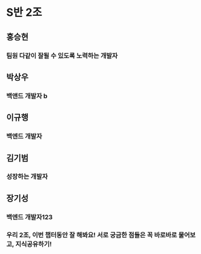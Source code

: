 # S반 2조

## 홍승현
### 팀원 다같이 잘될 수 있도록 노력하는 개발자

## 박상우
### 백앤드 개발자 b

## 이규행
### 백엔드 개발자

## 김기범
### 성장하는 개발자

## 장기성
### 백엔드 개발자123

### 우리 2조, 이번 챕터동안 잘 해봐요! 서로 궁금한 점들은 꼭 바로바로 물어보고, 지식공유하기!
